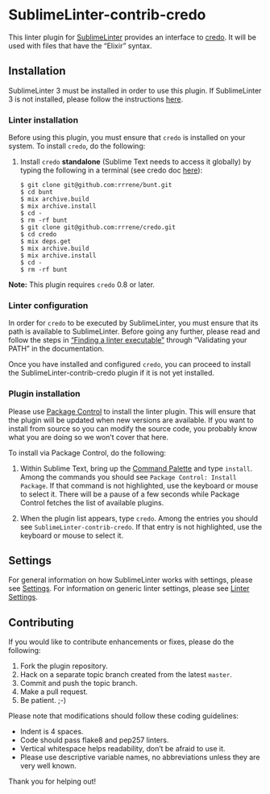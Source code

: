 SublimeLinter-contrib-credo
================================

<!-- [![Build Status](https://travis-ci.org/SublimeLinter/SublimeLinter-contrib-credo.svg?branch=master)](https://travis-ci.org/SublimeLinter/SublimeLinter-contrib-credo)
 -->

This linter plugin for [SublimeLinter][docs] provides an interface to [credo](http://credo-ci.org/). It will be used with files that have the “Elixir” syntax.

## Installation
SublimeLinter 3 must be installed in order to use this plugin. If SublimeLinter 3 is not installed, please follow the instructions [here][installation].

### Linter installation
Before using this plugin, you must ensure that `credo` is installed on your system. To install `credo`, do the following:

1. Install `credo` __standalone__ (Sublime Text needs to access it globally) by typing the following in a terminal (see credo doc [here](https://github.com/rrrene/credo#using-credo-as-stand-alone)):
   ```msh
   $ git clone git@github.com:rrrene/bunt.git
   $ cd bunt
   $ mix archive.build
   $ mix archive.install
   $ cd -
   $ rm -rf bunt
   $ git clone git@github.com:rrrene/credo.git
   $ cd credo
   $ mix deps.get
   $ mix archive.build
   $ mix archive.install
   $ cd -
   $ rm -rf bunt
   ```



**Note:** This plugin requires `credo` 0.8 or later.

### Linter configuration
In order for `credo` to be executed by SublimeLinter, you must ensure that its path is available to SublimeLinter. Before going any further, please read and follow the steps in [“Finding a linter executable”](http://sublimelinter.readthedocs.org/en/latest/troubleshooting.html#finding-a-linter-executable) through “Validating your PATH” in the documentation.

Once you have installed and configured `credo`, you can proceed to install the SublimeLinter-contrib-credo plugin if it is not yet installed.

### Plugin installation
Please use [Package Control][pc] to install the linter plugin. This will ensure that the plugin will be updated when new versions are available. If you want to install from source so you can modify the source code, you probably know what you are doing so we won’t cover that here.

To install via Package Control, do the following:

1. Within Sublime Text, bring up the [Command Palette][cmd] and type `install`. Among the commands you should see `Package Control: Install Package`. If that command is not highlighted, use the keyboard or mouse to select it. There will be a pause of a few seconds while Package Control fetches the list of available plugins.

1. When the plugin list appears, type `credo`. Among the entries you should see `SublimeLinter-contrib-credo`. If that entry is not highlighted, use the keyboard or mouse to select it.

## Settings
For general information on how SublimeLinter works with settings, please see [Settings][settings]. For information on generic linter settings, please see [Linter Settings][linter-settings].

<!-- In addition to the standard SublimeLinter settings, SublimeLinter-contrib-credo provides its own settings. Those marked as “Inline Setting” or “Inline Override” may also be [used inline][inline-settings]. -->

<!-- |Setting|Description|Inline Setting|Inline Override|
|:------|:----------|:------------:|:-------------:|
|foo|Something.|&#10003;| |
|bar|Something else.| |&#10003;|
 -->
## Contributing
If you would like to contribute enhancements or fixes, please do the following:

1. Fork the plugin repository.
1. Hack on a separate topic branch created from the latest `master`.
1. Commit and push the topic branch.
1. Make a pull request.
1. Be patient.  ;-)

Please note that modifications should follow these coding guidelines:

- Indent is 4 spaces.
- Code should pass flake8 and pep257 linters.
- Vertical whitespace helps readability, don’t be afraid to use it.
- Please use descriptive variable names, no abbreviations unless they are very well known.

Thank you for helping out!

[docs]: http://sublimelinter.readthedocs.org
[installation]: http://sublimelinter.readthedocs.org/en/latest/installation.html
[locating-executables]: http://sublimelinter.readthedocs.org/en/latest/usage.html#how-linter-executables-are-located
[pc]: https://sublime.wbond.net/installation
[cmd]: http://docs.sublimetext.info/en/sublime-text-3/extensibility/command_palette.html
[settings]: http://sublimelinter.readthedocs.org/en/latest/settings.html
[linter-settings]: http://sublimelinter.readthedocs.org/en/latest/linter_settings.html
[inline-settings]: http://sublimelinter.readthedocs.org/en/latest/settings.html#inline-settings
